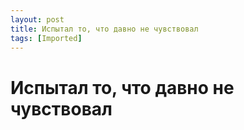```yaml
---
layout: post
title: Испытал то, что давно не чувствовал
tags: [Imported]
---
```

# Испытал то, что давно не чувствовал 

